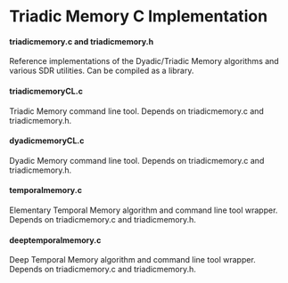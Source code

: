# Triadic Memory C Implementation


#### triadicmemory.c and triadicmemory.h

Reference implementations of the Dyadic/Triadic Memory algorithms and various SDR utilities.
Can be compiled as a library.

#### triadicmemoryCL.c

Triadic Memory command line tool. Depends on triadicmemory.c and triadicmemory.h.

#### dyadicmemoryCL.c

Dyadic Memory command line tool. Depends on triadicmemory.c and triadicmemory.h.

#### temporalmemory.c

Elementary Temporal Memory algorithm and command line tool wrapper. Depends on triadicmemory.c and triadicmemory.h.

#### deeptemporalmemory.c

Deep Temporal Memory algorithm and command line tool wrapper. Depends on triadicmemory.c and triadicmemory.h.
